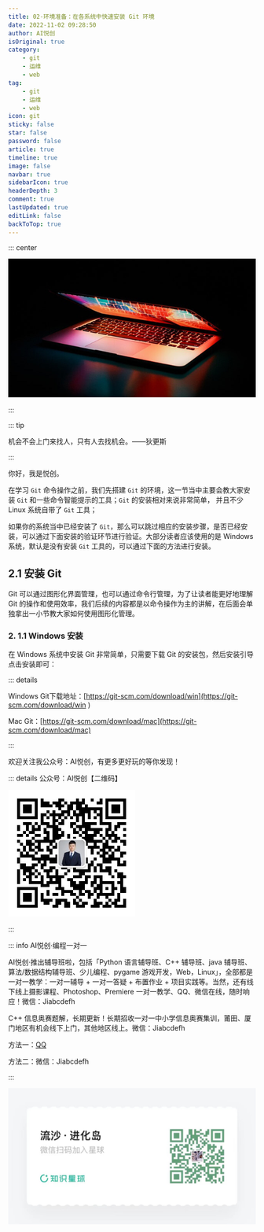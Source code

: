 ```yaml
---
title: 02-环境准备：在各系统中快速安装 Git 环境
date: 2022-11-02 09:28:50
author: AI悦创
isOriginal: true
category: 
    - git
    - 运维
    - web
tag:
    - git
    - 运维
    - web
icon: git
sticky: false
star: false
password: false
article: true
timeline: true
image: false
navbar: true
sidebarIcon: true
headerDepth: 3
comment: true
lastUpdated: true
editLink: false
backToTop: true
---
```


::: center

![img](./02.assets/5d88801f0001cb5406400359.jpg)

:::

::: tip

机会不会上门来找人，只有人去找机会。——狄更斯

:::

你好，我是悦创。

在学习 `Git` 命令操作之前，我们先搭建 `Git` 的环境，这一节当中主要会教大家安装 `Git` 和一些命令智能提示的工具；`Git` 的安装相对来说非常简单， 并且不少 Linux 系统自带了 `Git` 工具；

如果你的系统当中已经安装了 `Git`，那么可以跳过相应的安装步骤，是否已经安装，可以通过下面安装的验证环节进行验证。大部分读者应该使用的是 Windows 系统，默认是没有安装 `Git` 工具的，可以通过下面的方法进行安装。

## 2.1 安装 Git

Git 可以通过图形化界面管理，也可以通过命令行管理，为了让读者能更好地理解 Git 的操作和使用效率，我们后续的内容都是以命令操作为主的讲解，在后面会单独拿出一小节教大家如何使用图形化管理。

### 2. 1.1 Windows 安装

在 Windows 系统中安装 Git 非常简单，只需要下载 Git 的安装包，然后安装引导点击安装即可：

::: details

Windows Git下载地址：[https://git-scm.com/download/win](https://git-scm.com/download/win )

Mac Git：[https://git-scm.com/download/mac](https://git-scm.com/download/mac)

:::





欢迎关注我公众号：AI悦创，有更多更好玩的等你发现！

::: details 公众号：AI悦创【二维码】

![](/gzh.jpg)

:::

::: info AI悦创·编程一对一

AI悦创·推出辅导班啦，包括「Python 语言辅导班、C++ 辅导班、java 辅导班、算法/数据结构辅导班、少儿编程、pygame 游戏开发，Web，Linux」，全部都是一对一教学：一对一辅导 + 一对一答疑 + 布置作业 + 项目实践等。当然，还有线下线上摄影课程、Photoshop、Premiere 一对一教学、QQ、微信在线，随时响应！微信：Jiabcdefh

C++ 信息奥赛题解，长期更新！长期招收一对一中小学信息奥赛集训，莆田、厦门地区有机会线下上门，其他地区线上。微信：Jiabcdefh

方法一：[QQ](http://wpa.qq.com/msgrd?v=3&uin=1432803776&site=qq&menu=yes)

方法二：微信：Jiabcdefh

:::

![](/zsxq.jpg)